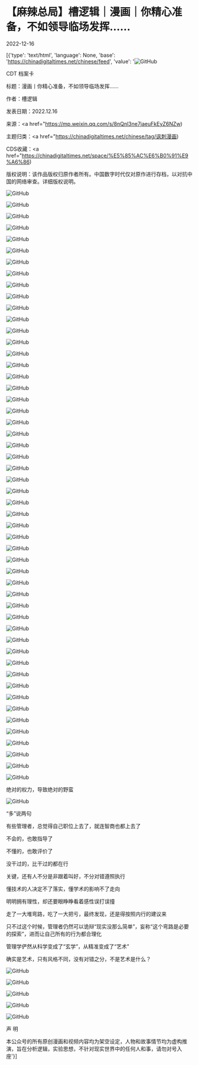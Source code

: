 # 【麻辣总局】槽逻辑｜漫画｜你精心准备，不如领导临场发挥……

2022-12-16

[{'type': 'text/html', 'language': None, 'base': 'https://chinadigitaltimes.net/chinese/feed', 'value': '![GitHub](https://chinadigitaltimes.net/chinese/files/2022/12/15c1a5b0-768x432.jpeg)

CDT 档案卡

标题：漫画丨你精心准备，不如领导临场发挥……

作者：槽逻辑

发表日期：2022.12.16

来源：<a href="https://mp.weixin.qq.com/s/8nQnl3ne7jaeuFkEyZ6NZw)

主题归类：<a href="https://chinadigitaltimes.net/chinese/tag/讽刺漫画)

CDS收藏：<a href="https://chinadigitaltimes.net/space/%E5%85%AC%E6%B0%91%E9%A6%86)

版权说明：该作品版权归原作者所有。中国数字时代仅对原作进行存档，以对抗中国的网络审查。详细版权说明。





![GitHub](https://chinadigitaltimes.net/chinese/files/2022/12/post-690969-639cfa9b18901.)

![GitHub](https://chinadigitaltimes.net/chinese/files/2022/12/post-690969-639cfa9b22154.)

![GitHub](https://chinadigitaltimes.net/chinese/files/2022/12/post-690969-639cfa9b2f92f.)

![GitHub](https://chinadigitaltimes.net/chinese/files/2022/12/post-690969-639cfa9b401e7.)

![GitHub](https://chinadigitaltimes.net/chinese/files/2022/12/post-690969-639cfa9b4bb3c.)

![GitHub](https://chinadigitaltimes.net/chinese/files/2022/12/post-690969-639cfa9b571b4.)

![GitHub](https://chinadigitaltimes.net/chinese/files/2022/12/post-690969-639cfa9b60a98.)

![GitHub](https://chinadigitaltimes.net/chinese/files/2022/12/post-690969-639cfa9b6c5f7.)

![GitHub](https://chinadigitaltimes.net/chinese/files/2022/12/post-690969-639cfa9b77b82.)

![GitHub](https://chinadigitaltimes.net/chinese/files/2022/12/post-690969-639cfa9b81847.)

![GitHub](https://chinadigitaltimes.net/chinese/files/2022/12/post-690969-639cfa9b8a188.)

![GitHub](https://chinadigitaltimes.net/chinese/files/2022/12/post-690969-639cfa9b942a0.)

![GitHub](https://chinadigitaltimes.net/chinese/files/2022/12/post-690969-639cfa9b9debe.)

![GitHub](https://chinadigitaltimes.net/chinese/files/2022/12/post-690969-639cfa9ba6cc8.)

![GitHub](https://chinadigitaltimes.net/chinese/files/2022/12/post-690969-639cfa9baf251.)

![GitHub](https://chinadigitaltimes.net/chinese/files/2022/12/post-690969-639cfa9bb7b6d.)

![GitHub](https://chinadigitaltimes.net/chinese/files/2022/12/post-690969-639cfa9bc063f.)

![GitHub](https://chinadigitaltimes.net/chinese/files/2022/12/post-690969-639cfa9bc9805.)

![GitHub](https://chinadigitaltimes.net/chinese/files/2022/12/post-690969-639cfa9bd4119.)

![GitHub](https://chinadigitaltimes.net/chinese/files/2022/12/post-690969-639cfa9bde091.)

![GitHub](https://chinadigitaltimes.net/chinese/files/2022/12/post-690969-639cfa9be69d4.)

![GitHub](https://chinadigitaltimes.net/chinese/files/2022/12/post-690969-639cfa9bef2b0.)

![GitHub](https://chinadigitaltimes.net/chinese/files/2022/12/post-690969-639cfa9c04d41.)

![GitHub](https://chinadigitaltimes.net/chinese/files/2022/12/post-690969-639cfa9c0f8da.)

![GitHub](https://chinadigitaltimes.net/chinese/files/2022/12/post-690969-639cfa9c194c1.)

![GitHub](https://chinadigitaltimes.net/chinese/files/2022/12/post-690969-639cfa9c233f0.)

![GitHub](https://chinadigitaltimes.net/chinese/files/2022/12/post-690969-639cfa9c2d443.)

![GitHub](https://chinadigitaltimes.net/chinese/files/2022/12/post-690969-639cfa9c375b3.)

![GitHub](https://chinadigitaltimes.net/chinese/files/2022/12/post-690969-639cfa9c42705.)

![GitHub](https://chinadigitaltimes.net/chinese/files/2022/12/post-690969-639cfa9c4ddf4.)

![GitHub](https://chinadigitaltimes.net/chinese/files/2022/12/post-690969-639cfa9c576b6.)

![GitHub](https://chinadigitaltimes.net/chinese/files/2022/12/post-690969-639cfa9c60a08.)

![GitHub](https://chinadigitaltimes.net/chinese/files/2022/12/post-690969-639cfa9c6aafd.)

![GitHub](https://chinadigitaltimes.net/chinese/files/2022/12/post-690969-639cfa9c73cc5.)

![GitHub](https://chinadigitaltimes.net/chinese/files/2022/12/post-690969-639cfa9c7d8ba.)

![GitHub](https://chinadigitaltimes.net/chinese/files/2022/12/post-690969-639cfa9c86768.)

![GitHub](https://chinadigitaltimes.net/chinese/files/2022/12/post-690969-639cfa9c8fee0.)

![GitHub](https://chinadigitaltimes.net/chinese/files/2022/12/post-690969-639cfa9c98bfc.)

![GitHub](https://chinadigitaltimes.net/chinese/files/2022/12/post-690969-639cfa9ca1711.)

![GitHub](https://chinadigitaltimes.net/chinese/files/2022/12/post-690969-639cfa9ca9e2e.)

![GitHub](https://chinadigitaltimes.net/chinese/files/2022/12/post-690969-639cfa9cb29f4.)

![GitHub](https://chinadigitaltimes.net/chinese/files/2022/12/post-690969-639cfa9cbc826.)

![GitHub](https://chinadigitaltimes.net/chinese/files/2022/12/post-690969-639cfa9cc5f52.)

![GitHub](https://chinadigitaltimes.net/chinese/files/2022/12/post-690969-639cfa9ccf001.)

![GitHub](https://chinadigitaltimes.net/chinese/files/2022/12/post-690969-639cfa9cd8237.)

![GitHub](https://chinadigitaltimes.net/chinese/files/2022/12/post-690969-639cfa9ce0b0a.)

![GitHub](https://chinadigitaltimes.net/chinese/files/2022/12/post-690969-639cfa9ceb249.)

![GitHub](https://chinadigitaltimes.net/chinese/files/2022/12/post-690969-639cfa9d0273f.)

![GitHub](https://chinadigitaltimes.net/chinese/files/2022/12/post-690969-639cfa9d0e6ae.)

![GitHub](https://chinadigitaltimes.net/chinese/files/2022/12/post-690969-639cfa9d19127.)

![GitHub](https://chinadigitaltimes.net/chinese/files/2022/12/post-690969-639cfa9d232f4.)

![GitHub](https://chinadigitaltimes.net/chinese/files/2022/12/post-690969-639cfa9d2c435.)

绝对的权力，导致绝对的野蛮

![GitHub](https://chinadigitaltimes.net/chinese/files/2022/12/post-690969-639cfa9d32b20.png)

“多”说两句

有些管理者，总觉得自己职位上去了，就连智商也都上去了

不会的，也敢指导了

不懂的，也敢评价了

没干过的，比干过的都在行

关键，还有人不分是非跟着叫好，不分对错遵照执行

懂技术的人决定不了落实，懂学术的影响不了走向

明明拥有理性，却还要眼睁睁看着感性误打误撞

走了一大堆弯路，吃了一大把亏，最终发现，还是得按照内行的建议来

只不过这个时候，管理者仍然可以诡辩“现实没那么简单”，妄称“这个弯路是必要的探索”，进而让自己所有的行为都合理化

管理学俨然从科学变成了“玄学”，从精准变成了“艺术”

确实是艺术，只有风格不同，没有对错之分，不是艺术是什么？

![GitHub](https://chinadigitaltimes.net/chinese/files/2022/12/post-690969-639cfa9d3c0fb.)

![GitHub](https://chinadigitaltimes.net/chinese/files/2022/12/post-690969-639cfa9d45e4f.)

![GitHub](https://chinadigitaltimes.net/chinese/files/2022/12/post-690969-639cfa9d50589.)

![GitHub](https://chinadigitaltimes.net/chinese/files/2022/12/post-690969-639cfa9d5bf53.)

![GitHub](https://chinadigitaltimes.net/chinese/files/2022/12/post-690969-639cfa9d66732.)

声 明

本公众号的所有原创漫画和视频内容均为架空设定，人物和故事情节均为虚构推演，旨在分析逻辑，实验思想，不针对现实世界中的任何人和事，请勿对号入座'}]